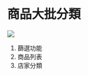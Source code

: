 # 商品大批分類

![](../%E5%95%86%E5%93%81%E5%A4%A7%E6%89%B9%E5%88%86%E9%A1%9E/RackMultipart20230424-1-nn9xl2\_html\_b62be1e5daa0de70.png)

1. 篩選功能
2. 商品列表
3. 店家分類
